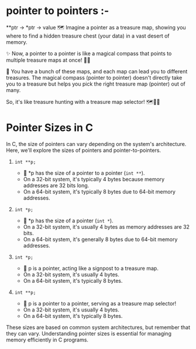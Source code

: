 # pointer to pointers :-
**ptr -> *ptr -> value
🗺️ Imagine a pointer as a treasure map, showing you where to find a hidden treasure chest (your data) in a vast desert of memory.

✨ Now, a pointer to a pointer is like a magical compass that points to multiple treasure maps at once! 🧭✨

🔮 You have a bunch of these maps, and each map can lead you to different treasures. The magical compass (pointer to pointer) doesn't directly take you to a treasure but helps you pick the right treasure map (pointer) out of many.

So, it's like treasure hunting with a treasure map selector! 🗺️🧭✨
# Pointer Sizes in C

In C, the size of pointers can vary depending on the system's architecture. Here, we'll explore the sizes of pointers and pointer-to-pointers.

1. `int **p;`
   - 🤔 *p has the size of a pointer to a pointer (`int **`).
   - On a 32-bit system, it's typically 4 bytes because memory addresses are 32 bits long.
   - On a 64-bit system, it's typically 8 bytes due to 64-bit memory addresses.

2. `int *p;`
   - 🤔 *p has the size of a pointer (`int *`).
   - On a 32-bit system, it's usually 4 bytes as memory addresses are 32 bits.
   - On a 64-bit system, it's generally 8 bytes due to 64-bit memory addresses.

3. `int *p;`
   - 🤔 p is a pointer, acting like a signpost to a treasure map.
   - On a 32-bit system, it's usually 4 bytes.
   - On a 64-bit system, it's typically 8 bytes.

4. `int **p;`
   - 🤔 p is a pointer to a pointer, serving as a treasure map selector!
   - On a 32-bit system, it's usually 4 bytes.
   - On a 64-bit system, it's typically 8 bytes.

These sizes are based on common system architectures, but remember that they can vary. Understanding pointer sizes is essential for managing memory efficiently in C programs.

